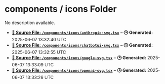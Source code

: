# components / icons Folder

No description available.

- **[**📄 Source File:** `/components/icons/anthropic-svg.tsx`](anthropic-svg.tsx.md)** – **🕒 Generated:** 2025-06-07 13:32:40 UTC
- **[**📄 Source File:** `/components/icons/chatbotui-svg.tsx`](chatbotui-svg.tsx.md)** – **🕒 Generated:** 2025-06-07 13:32:55 UTC
- **[**📄 Source File:** `/components/icons/google-svg.tsx`](google-svg.tsx.md)** – **🕒 Generated:** 2025-06-07 13:33:09 UTC
- **[**📄 Source File:** `/components/icons/openai-svg.tsx`](openai-svg.tsx.md)** – **🕒 Generated:** 2025-06-07 13:33:26 UTC